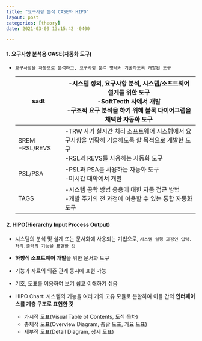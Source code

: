 ```yaml
---
title: "요구사항 분석 CASE와 HIPO"
layout: post
categories: [theory]
date: 2021-03-09 13:15:42 -0400

---
```


#### 1. 요구사항 분석용 CASE(자동화 도구)

- `요구사항을 자동으로 분석하고, 요구사항 분석 명세서 기술하도록 개발된 도구`

  | sadt           | -시스템 정의, 요구사항 분석, 시스템/소프트웨어 설계를 위한 도구<br />-SoftTecth 사에서 개발<br />-구조적 요구 분석을 하기 위해 블록 다이어그램을 채택한 자동화 도구 |
  | -------------- | ------------------------------------------------------------ |
  | SREM =RSL/REVS | -TRW 사가 실시간 처리 소프트웨어 시스템에서 요구사항을 명확히 기술하도록 할 목적으로 개발한 도구<br />-RSL과 REVS를 사용하는 자동화 도구 |
  | PSL/PSA        | -PSL과 PSA를 사용하는 자동화 도구<br />-미시간 대학에서 개발 |
  | TAGS           | -시스템 공학 방법 응용에 대한 자동 접근 방법<br />-개발 주기의 전 과정에 이용할 수 있는 통합 자동화 도구 |

#### 2. HIPO(Hierarchy Input Process Output)

- 시스템의 분석 및 설계 또는 문서화에 사용되는 기법으로, `시스템 실행 과정인 입력.처리.출력의 기능을 표현한 것`

- **하향식 소프트웨어 개발**을 위한 문서화 도구

- 기능과 자료의 의존 관계 동시에 표현 가능

- 기호, 도표를 이용하여 보기 쉽고 이해하기 쉬움

- HIPO Chart: 시스템의 기능을 여러 개의 고유 모듈로 분할하여 이들 간의 **인터페이스를 계층 구조로 표현한 것**

  - 가시적 도표(Visual Table of Contents, 도식 목차)
  - 총체적 도표(Overview Diagram, 총괄 도표, 개요 도표)
  - 세부적 도표(Detail Diagram, 상세 도표)

  ​	

